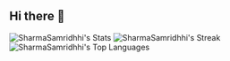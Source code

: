 ## Hi there 👋

<!--
**SharmaSamridhhi/SharmaSamridhhi** is a ✨ _special_ ✨ repository because its `README.md` (this file) appears on your GitHub profile.

Here are some ideas to get you started:

- 🔭 I’m currently working on ...
- 🌱 I’m currently learning ...
- 👯 I’m looking to collaborate on ...
- 🤔 I’m looking for help with ...
- 💬 Ask me about ...
- 📫 How to reach me: ...
- 😄 Pronouns: ...
- ⚡ Fun fact: ...
-->
![SharmaSamridhhi's Stats](https://github-readme-stats.vercel.app/api?username=SharmaSamridhhi&theme=tokyonight&show_icons=true&hide_border=true&count_private=true)
![SharmaSamridhhi's Streak](https://github-readme-streak-stats.herokuapp.com/?user=SharmaSamridhhi&theme=tokyonight&hide_border=true)
![SharmaSamridhhi's Top Languages](https://github-readme-stats.vercel.app/api/top-langs/?username=SharmaSamridhhi&theme=tokyonight&show_icons=true&hide_border=true&layout=compact)
